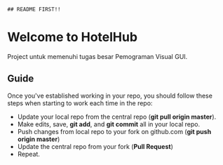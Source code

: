 `## README FIRST!!`
# Welcome to HotelHub
Project untuk memenuhi tugas besar Pemograman Visual GUI.

## Guide
Once you've established working in your repo, you should follow these steps when starting to work each time in the repo:

- Update your local repo from the central repo (**git pull origin master**).
- Make edits, save, **git add**, and **git commit** all in your local repo.
- Push changes from local repo to your fork on github.com (**git push origin master**)
- Update the central repo from your fork (**Pull Request**)
- Repeat.

